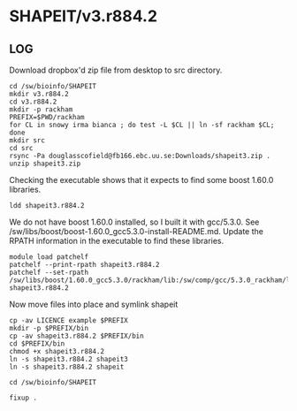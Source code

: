 SHAPEIT/v3.r884.2
=================

LOG
---

Download dropbox'd zip file from desktop to src directory.

    cd /sw/bioinfo/SHAPEIT
    mkdir v3.r884.2 
    cd v3.r884.2 
    mkdir -p rackham
    PREFIX=$PWD/rackham
    for CL in snowy irma bianca ; do test -L $CL || ln -sf rackham $CL; done
    mkdir src
    cd src
    rsync -Pa douglasscofield@fb166.ebc.uu.se:Downloads/shapeit3.zip .
    unzip shapeit3.zip

Checking the executable shows that it expects to find some boost 1.60.0 libraries.

    ldd shapeit3.r884.2 

We do not have boost 1.60.0 installed, so I built it with gcc/5.3.0.  See
/sw/libs/boost/boost-1.60.0_gcc5.3.0-install-README.md.  Update the RPATH
information in the executable to find these libraries.

    module load patchelf
    patchelf --print-rpath shapeit3.r884.2 
    patchelf --set-rpath /sw/libs/boost/1.60.0_gcc5.3.0/rackham/lib:/sw/comp/gcc/5.3.0_rackham/lib64  shapeit3.r884.2 

Now move files into place and symlink shapeit

    cp -av LICENCE example $PREFIX
    mkdir -p $PREFIX/bin
    cp -av shapeit3.r884.2 $PREFIX/bin
    cd $PREFIX/bin
    chmod +x shapeit3.r884.2
    ln -s shapeit3.r884.2 shapeit3
    ln -s shapeit3.r884.2 shapeit

    cd /sw/bioinfo/SHAPEIT

    fixup .

